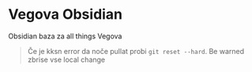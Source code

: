 # Vegova Obsidian
Obsidian baza za all things Vegova
> Če je kksn error da noče pullat probi `git reset --hard`. Be warned zbrise vse local change